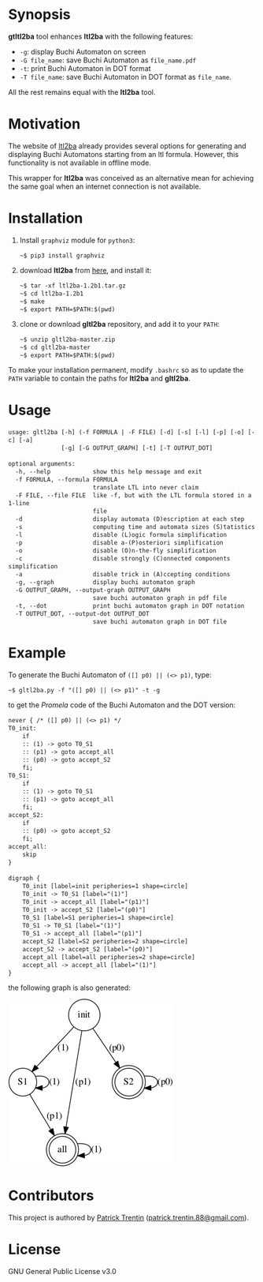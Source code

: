 # Synopsis

**gtltl2ba** tool enhances **ltl2ba** with the following features:

- `-g`: display Buchi Automaton on screen
- `-G file_name`: save Buchi Automaton as `file_name.pdf`
- `-t`: print Buchi Automaton in DOT format
- `-T file_name`: save Buchi Automaton in DOT format as `file_name`.

All the rest remains equal with the **ltl2ba** tool.

# Motivation

The website of [ltl2ba](http://www.lsv.fr/~gastin/ltl2ba/index.php) already provides several options for generating and displaying Buchi Automatons starting from an ltl formula. However, this functionality is not available in offline mode.

This wrapper for **ltl2ba** was conceived as an alternative mean for achieving the same goal when an internet connection is not available.

# Installation

1. Install `graphviz` module for `python3`:

       ~$ pip3 install graphviz

2. download **ltl2ba** from [here](http://www.lsv.fr/~gastin/ltl2ba/download.php), and
   install it:
   
       ~$ tar -xf ltl2ba-1.2b1.tar.gz
       ~$ cd ltl2ba-1.2b1
       ~$ make
       ~$ export PATH=$PATH:$(pwd)

3. clone or download **gltl2ba** repository, and add it to your `PATH`:

       ~$ unzip gltl2ba-master.zip
       ~$ cd gltl2ba-master
       ~$ export PATH=$PATH:$(pwd)
    
To make your installation permanent, modify `.bashrc` so as to update the `PATH` variable
to contain the paths for **ltl2ba** and **gltl2ba**.

# Usage

    usage: gltl2ba [-h] (-f FORMULA | -F FILE) [-d] [-s] [-l] [-p] [-o] [-c] [-a]
                   [-g] [-G OUTPUT_GRAPH] [-t] [-T OUTPUT_DOT]
    
    optional arguments:
      -h, --help            show this help message and exit
      -f FORMULA, --formula FORMULA
                            translate LTL into never claim
      -F FILE, --file FILE  like -f, but with the LTL formula stored in a 1-line
                            file
      -d                    display automata (D)escription at each step
      -s                    computing time and automata sizes (S)tatistics
      -l                    disable (L)ogic formula simplification
      -p                    disable a-(P)osteriori simplification
      -o                    disable (O)n-the-fly simplification
      -c                    disable strongly (C)onnected components simplification
      -a                    disable trick in (A)ccepting conditions
      -g, --graph           display buchi automaton graph
      -G OUTPUT_GRAPH, --output-graph OUTPUT_GRAPH
                            save buchi automaton graph in pdf file
      -t, --dot             print buchi automaton graph in DOT notation
      -T OUTPUT_DOT, --output-dot OUTPUT_DOT
                            save buchi automaton graph in DOT file

# Example

To generate the Buchi Automaton of `([] p0) || (<> p1)`, type:

    ~$ gltl2ba.py -f "([] p0) || (<> p1)" -t -g

to get the *Promela* code of the Buchi Automaton and the DOT version:

    never { /* ([] p0) || (<> p1) */
    T0_init:
    	if
    	:: (1) -> goto T0_S1
    	:: (p1) -> goto accept_all
    	:: (p0) -> goto accept_S2
    	fi;
    T0_S1:
    	if
    	:: (1) -> goto T0_S1
    	:: (p1) -> goto accept_all
    	fi;
    accept_S2:
    	if
    	:: (p0) -> goto accept_S2
    	fi;
    accept_all:
    	skip
    }
    
    digraph {
    	T0_init [label=init peripheries=1 shape=circle]
    	T0_init -> T0_S1 [label="(1)"]
    	T0_init -> accept_all [label="(p1)"]
    	T0_init -> accept_S2 [label="(p0)"]
    	T0_S1 [label=S1 peripheries=1 shape=circle]
    	T0_S1 -> T0_S1 [label="(1)"]
    	T0_S1 -> accept_all [label="(p1)"]
    	accept_S2 [label=S2 peripheries=2 shape=circle]
    	accept_S2 -> accept_S2 [label="(p0)"]
    	accept_all [label=all peripheries=2 shape=circle]
    	accept_all -> accept_all [label="(1)"]
    }

the following graph is also generated:

![alt text](https://github.com/PatrickTrentin88/gltl2ba/blob/master/examples/example.png)

# Contributors

This project is authored by [Patrick Trentin](http://www.patricktrentin.com) (<patrick.trentin.88@gmail.com>).

# License

GNU General Public License v3.0
